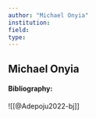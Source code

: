 ```yaml
---
author: "Michael Onyia"
institution:
field:
type:
---
```


## Michael Onyia
#### Bibliography:

![[@Adepoju2022-bj]]